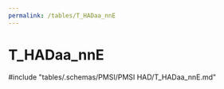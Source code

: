```yaml
---
permalink: /tables/T_HADaa_nnE
---
```

# T_HADaa_nnE
<!-- SPDX-License-Identifier: MPL-2.0 -->

<!-- ATTENTION : Ne pas supprimer ou modifier la ligne ci-dessous -->
#include "tables/.schemas/PMSI/PMSI HAD/T_HADaa_nnE.md"
<!-- ATTENTION : Ne pas supprimer ou modifier la ligne ci-dessus -->
